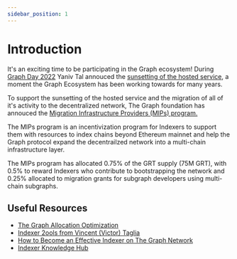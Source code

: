 ```yaml
---
sidebar_position: 1
---
```


# Introduction

It's an exciting time to be participating in the Graph ecosystem! During [Graph Day 2022](https://thegraph.com/graph-day/2022/) Yaniv Tal annouced the [sunsetting of the hosted service](https://thegraph.com/blog/sunsetting-hosted-service/), a moment the Graph Ecosystem has been working towards for many years. 

To support the sunsetting of the hosted service and the migration of all of it's activity to the decentralized network, The Graph foundation has annouced the [Migration Infrastructure Providers (MIPs) program.](https://thegraph.com/blog/mips-multi-chain-indexing-incentivized-program)

The MIPs program is an incentivization program for Indexers to support them with resources to index chains beyond Ethereum mainnet and help the Graph protocol expand the decentrailzed network into a multi-chain infrastructure layer.

The MIPs program has allocated 0.75% of the GRT supply (75M GRT), with 0.5% to reward Indexers who contribute to bootstrapping the network and 0.25% allocated to migration grants for subgraph developers using multi-chain subgraphs.


## Useful Resources
- [The Graph Allocation Optimization](https://github.com/anyblockanalytics/thegraph-allocation-optimization/)
- [Indexer 2ools from Vincent (Victor) Taglia](https://indexer-2ools.vincenttaglia.com/#/)
- [How to Become an Effective Indexer on The Graph Network](https://thegraph.com/blog/how-to-become-indexer/)
- [Indexer Knowledge Hub](https://thegraph.academy/indexers/)



